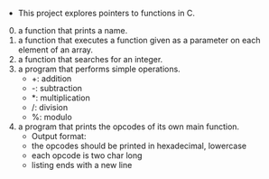 - This project explores pointers to functions in C.
0. a function that prints a name.
1. a function that executes a function given as a parameter on each element of an array.
2. a function that searches for an integer.
3. a program that performs simple operations.
	- +: addition
	- -: subtraction
	- *: multiplication
	- /: division
	- %: modulo
4. a program that prints the opcodes of its own main function.
	- Output format:
	- the opcodes should be printed in hexadecimal, lowercase
	- each opcode is two char long
	- listing ends with a new line
